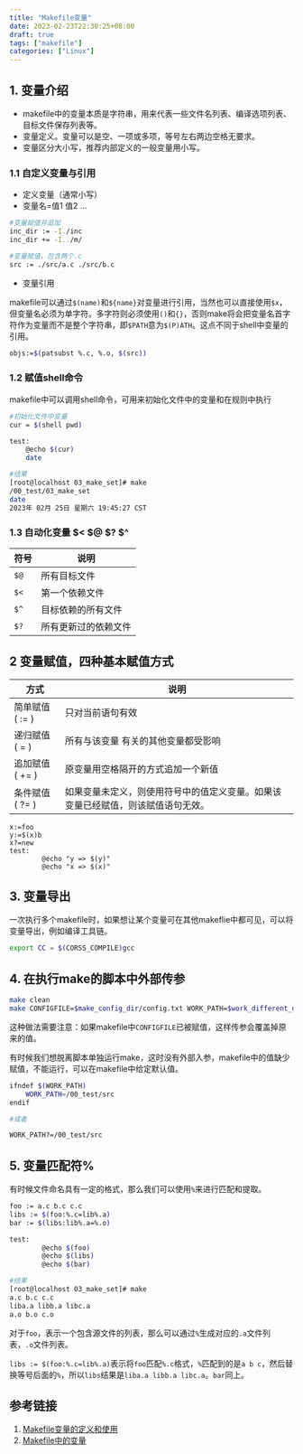```yaml
---
title: "Makefile变量"
date: 2023-02-23T22:30:25+08:00
draft: true
tags: ["makefile"]
categories: ["Linux"]
---
```



## 1. 变量介绍

- makefile中的变量本质是字符串，用来代表一些文件名列表、编译选项列表、目标文件保存列表等。
- 变量定义。变量可以是空、一项或多项，等号左右两边空格无要求。
- 变量区分大小写，推荐内部定义的一般变量用小写。

### 1.1 自定义变量与引用
- 定义变量（通常小写）
- 变量名=值1 值2 ...

```bash
#变量赋值并追加
inc_dir := -I./inc
inc_dir += -I../m/

#变量赋值，包含两个.c
src := ./src/a.c ./src/b.c
```

- 变量引用

makefile可以通过`$(name)`和`${name}`对变量进行引用，当然也可以直接使用`$x`，但变量名必须为单字符。多字符则必须使用`()`和`{}`，否则make将会把变量名首字符作为变量而不是整个字符串，即`$PATH`意为`$(P)ATH`。这点不同于shell中变量的引用。

```bash
objs:=$(patsubst %.c, %.o, $(src))
```

### 1.2 赋值shell命令

makefile中可以调用shell命令，可用来初始化文件中的变量和在规则中执行

```bash
#初始化文件中变量
cur = $(shell pwd)

test:
    @echo $(cur)
    date

#结果
[root@localhost 03_make_set]# make
/00_test/03_make_set
date
2023年 02月 25日 星期六 19:45:27 CST
```

### 1.3 自动化变量 $< $@ $? $^

符号 | 说明
--- | ---
`$@`|所有目标文件
`$<`|第一个依赖文件
`$^`|目标依赖的所有文件
`$?`|所有更新过的依赖文件

## 2 变量赋值，四种基本赋值方式

方式 | 说明
---|---
简单赋值 ( := ) | 只对当前语句有效
递归赋值 ( = ) | 所有与该变量 有关的其他变量都受影响
追加赋值 ( += ) | 原变量用空格隔开的方式追加一个新值
条件赋值 ( ?= ) | 如果变量未定义，则使用符号中的值定义变量。如果该变量已经赋值，则该赋值语句无效。

```
x:=foo
y:=$(x)b
x?=new
test:
        @echo "y => $(y)"
        @echo "x => $(x)"
```

## 3. 变量导出

一次执行多个makefile时，如果想让某个变量可在其他makeflie中都可见，可以将变量导出，例如编译工具链。

```bash
export CC = $(CORSS_COMPILE)gcc
```

## 4. 在执行make的脚本中外部传参
```bash
make clean
make CONFIGFILE=$make_config_dir/config.txt WORK_PATH=$work_different_dir
```
这种做法需要注意：如果makefile中`CONFIGFILE`已被赋值，这样传参会覆盖掉原来的值。

有时候我们想脱离脚本单独运行make，这时没有外部入参，makefile中的值缺少赋值，不能运行，可以在makefile中给定默认值。
```bash
ifndef $(WORK_PATH)
    WORK_PATH=/00_test/src
endif

#或者

WORK_PATH?=/00_test/src
```

## 5. 变量匹配符%

有时候文件命名具有一定的格式，那么我们可以使用`%`来进行匹配和提取。

```bash
foo := a.c b.c c.c
libs := $(foo:%.c=lib%.a)
bar := $(libs:lib%.a=%.o)

test:
        @echo $(foo)
        @echo $(libs)
        @echo $(bar)

#结果
[root@localhost 03_make_set]# make
a.c b.c c.c
liba.a libb.a libc.a
a.o b.o c.o
```

对于`foo`，表示一个包含源文件的列表，那么可以通过`%`生成对应的`.a`文件列表，`.o`文件列表。

`libs := $(foo:%.c=lib%.a)`表示将`foo`匹配`%.c`格式，`%`匹配到的是`a b c`，然后替换等号后面的`%`，所以`libs`结果是`liba.a libb.a libc.a`。`bar`同上。

## 参考链接
1. [Makefile变量的定义和使用](https://blog.csdn.net/qq_42746890/article/details/123580251)
2. [Makefile中的变量](http://www.360doc.com/content/09/0609/16/36491_3830318.shtml)